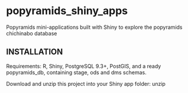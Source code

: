 # popyramids_shiny_apps
Popyramids mini-applications built with Shiny to explore the popyramids chichinabo database

## INSTALLATION
Requirements: R, Shiny, PostgreSQL 9.3+, PostGIS, and a ready popyramids_db, containing stage, ods and dms schemas.

Download and unzip this project into your Shiny app folder:
        unzip
